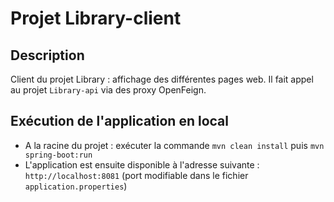 # Projet Library-client

## Description

Client du projet Library : affichage des différentes pages web. Il fait appel au projet `Library-api` via des proxy OpenFeign.

## Exécution de l'application en local

- A la racine du projet : exécuter la commande `mvn clean install` puis `mvn spring-boot:run`
- L'application est ensuite disponible à l'adresse suivante : `http://localhost:8081` (port modifiable dans le fichier `application.properties`)

